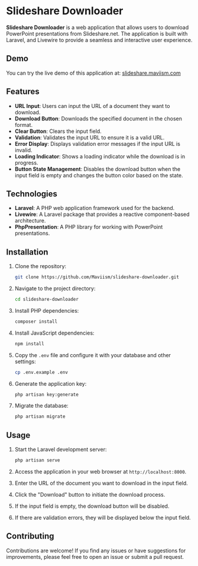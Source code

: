 # Slideshare Downloader

**Slideshare Downloader** is a web application that allows users to download PowerPoint presentations from Slideshare.net. The application is built with Laravel, and Livewire to provide a seamless and interactive user experience.

## Demo

You can try the live demo of this application at: [slideshare.maviism.com](https://slideshare.maviism.com)

## Features

- **URL Input**: Users can input the URL of a document they want to download.
- **Download Button**: Downloads the specified document in the chosen format.
- **Clear Button**: Clears the input field.
- **Validation**: Validates the input URL to ensure it is a valid URL.
- **Error Display**: Displays validation error messages if the input URL is invalid.
- **Loading Indicator**: Shows a loading indicator while the download is in progress.
- **Button State Management**: Disables the download button when the input field is empty and changes the button color based on the state.

## Technologies

- **Laravel**: A PHP web application framework used for the backend.
- **Livewire**: A Laravel package that provides a reactive component-based architecture.
- **PhpPresentation**: A PHP library for working with PowerPoint presentations.

## Installation

1. Clone the repository:

    ```bash
    git clone https://github.com/Maviism/slideshare-downloader.git
    ```

2. Navigate to the project directory:

    ```bash
    cd slideshare-downloader
    ```

3. Install PHP dependencies:

    ```bash
    composer install
    ```

4. Install JavaScript dependencies:

    ```bash
    npm install
    ```

5. Copy the `.env` file and configure it with your database and other settings:

    ```bash
    cp .env.example .env
    ```

6. Generate the application key:

    ```bash
    php artisan key:generate
    ```

7. Migrate the database:

    ```bash
    php artisan migrate
    ```

## Usage

1. Start the Laravel development server:

    ```bash
    php artisan serve
    ```

2. Access the application in your web browser at `http://localhost:8000`.

3. Enter the URL of the document you want to download in the input field.

4. Click the "Download" button to initiate the download process.

5. If the input field is empty, the download button will be disabled.

6. If there are validation errors, they will be displayed below the input field.

## Contributing

Contributions are welcome! If you find any issues or have suggestions for improvements, please feel free to open an issue or submit a pull request.


